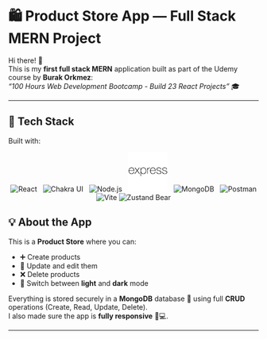 # 🛍️ Product Store App — Full Stack MERN Project

Hi there! 👋  
This is my **first full stack MERN** application built as part of the Udemy course by **Burak Orkmez**:  
_“100 Hours Web Development Bootcamp - Build 23 React Projects”_ 🎓

---

## 🔧 Tech Stack

Built with:

<p align="center">
  <img src="https://img.icons8.com/color/48/000000/react-native.png" alt="React" width="80"/>&nbsp;&nbsp;
  <img src="https://img.icons8.com/color/48/000000/chakra-ui.png" alt="Chakra UI" width="80"/>&nbsp;&nbsp;
  <img src="https://img.icons8.com/color/48/000000/nodejs.png" alt="Node.js" width="80"/>&nbsp;&nbsp;
  <img src="https://raw.githubusercontent.com/devicons/devicon/master/icons/express/express-original-wordmark.svg" alt="Express" width="80"/>&nbsp;&nbsp;
  <img src="https://img.icons8.com/color/48/000000/mongodb.png" alt="MongoDB" width="80"/>&nbsp;&nbsp;
  <img src="https://www.vectorlogo.zone/logos/getpostman/getpostman-icon.svg" alt="Postman" width="80"/>
  <img src="https://vitejs.dev/logo.svg" alt="Vite" width="80"/>
  <img src="https://raw.githubusercontent.com/pmndrs/zustand/main/resources/zustand-bear.svg" alt="Zustand Bear" width="80"/>

</p>

## 💡 About the App

This is a **Product Store** where you can:

- ➕ Create products
- 📝 Update and edit them
- ❌ Delete products
- 🌙 Switch between **light** and **dark** mode

Everything is stored securely in a **MongoDB** database 💾 using full **CRUD** operations (Create, Read, Update, Delete).  
I also made sure the app is **fully responsive** 📱💻.

---

